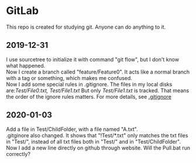 # GitLab
This repo is created for studying git. Anyone can do anything to it.
## 2019-12-31
I use sourcetree to initialize it with command "git flow", but I don't know what happened.  
Now I create a branch called "feature/Feature0". It acts like a normal branch with a tag or something, which makes me confused.  
Now I add some special rules in .gitignore. The files in my local disks are:*Test/File0.txt, Test/File1.txt* But only *Test/File1.txt* is tracked. That means the order of the ignore rules matters. For more details, see [.gitignore](.gitignore)
## 2020-01-03
Add a file in Test/ChildFolder, with a file named "A.txt".  
.gitginore also changed. It shows that "!Test/*.txt" only matches the txt files in "Test/", instead of all txt files both in "Test/" and in "Test/ChildFolder".  
Now I add a new line directly on github through website. Will the Pull.bat run correctly?
